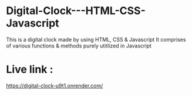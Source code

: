 # Digital-Clock---HTML-CSS-Javascript
This is a digital clock made by using HTML, CSS & Javascript
It comprises of various functions & methods purely utitlized in Javascript
# Live link : 
https://digital-clock-u9t1.onrender.com/
